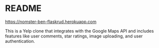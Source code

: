 # README

https://nomster-ben-flaskrud.herokuapp.com

This is a Yelp clone that integrates with the Google Maps API and includes features like user comments, star ratings, image uploading, and user authentication.